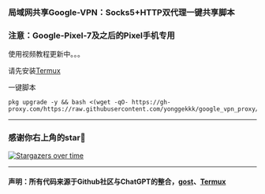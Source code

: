 ### 局域网共享Google-VPN：Socks5+HTTP双代理一键共享脚本

### 注意：Google-Pixel-7及之后的Pixel手机专用

使用视频教程更新中。。。

请先安装[Termux](https://github.com/termux/termux-app/releases)

一键脚本
```
pkg upgrade -y && bash <(wget -qO- https://gh-proxy.com/https://raw.githubusercontent.com/yonggekkk/google_vpn_proxy/main/gv.sh)
```

-----------------------------------------------------

### 感谢你右上角的star🌟
[![Stargazers over time](https://starchart.cc/yonggekkk/pixel_vpn_proxy.svg)](https://starchart.cc/yonggekkk/pixel_vpn_proxy)

---------------------------------------
#### 声明：所有代码来源于Github社区与ChatGPT的整合，[gost](https://github.com/go-gost/gost/releases)、[Termux](https://github.com/termux/termux-app/releases)
